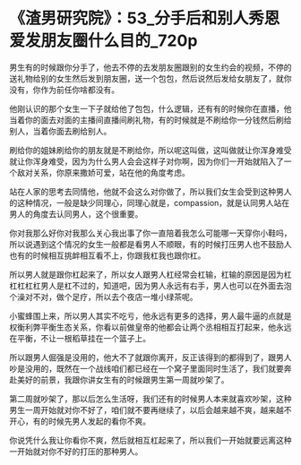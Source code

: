 # 《渣男研究院》：53_分手后和别人秀恩爱发朋友圈什么目的_720p

男生有的时候跟你分手了，他去不停的去发朋友圈跟别的女生约会的视频，不停的送礼物给别的女生然后发到朋友圈，送一个包包，然后说然后发给女朋友了，就你没有，你作为前任你啥都没有。

他刚认识的那个女生一下子就给他了包包，什么逻辑，还有有的时候你在直播，他当着你的面去对面的主播间直播间刷礼物，有的时候就是不刷给你一分钱然后刷给别人，当着你面去刷给别人。

刷给你的姐妹刷给你的朋友就是不刷给你，所以呢这叫做，这叫做就让你浑身难受就让你浑身难受，因为为什么男人会会这样子对你啊，因为你们一开始就陷入了一个敌对关系，你原来撒娇可爱，站在他的角度考虑。

站在人家的思考去同情他，他就不会这么对你做了，所以我们女生会受到这种男人的这种情况，一般是缺少同理心，同理心就是，compassion，就是认同男人站在男人的角度去认同男人，这个很重要。

你对我那么好你对我那么关心我出事了你一直陪着我怎么可能哪一天穿你小鞋吗，所以说遇到这个情况的女生一般都是看男人不顺眼，有的时候打压男人也不鼓励人也有的时候相互挑衅相互看不上，你跟我杠我也跟你杠。

所以男人就是跟你杠起来了，所以女人跟男人杠经常会杠输，杠输的原因是因为杠杠杠杠杠男人是杠不过的，知道吧，因为男人永远有右手，男人也可以在外面去泡个澡对不对，做个足疗，所以去个夜店一堆小绿茶呢。

小蜜蜂围上来，所以男人其实不吃亏，他永远有更多的选择，男人最牛逼的点就是权衡利弊平衡生态关系，你看以前做皇帝的他都会让两个丞相相互打起来，他永远在平衡，不让一根稻草挂在一个篮子上。

所以跟男人倔强是没用的，他大不了就跟你离开，反正该得到的都得到了，跟男人吵是没用的，既然在一个战线咱们都已经在一个窝子里面同时生活了，我们就要奔赴美好的前景，我跟你讲女生有的时候跟男生第一周就吵架了。

第二周就吵架了，那以后怎么生活呀，我们还有的时候男人本来就喜欢吵架，这种男生一周开始就对你不好了，咱们就不要再继续了，以后会越来越不爽，越来越不开心，有的时候先男人发起的看你不爽。

你说凭什么我让你看你不爽，然后就相互杠起来了，所以我们一开始就要远离这种一开始就对你不好的打压的那种男人。